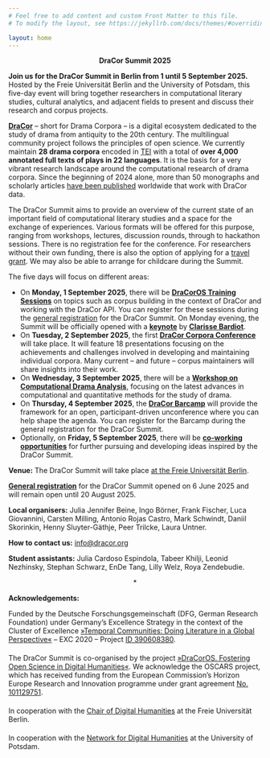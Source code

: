```yaml
---
# Feel free to add content and custom Front Matter to this file.
# To modify the layout, see https://jekyllrb.com/docs/themes/#overriding-theme-defaults

layout: home
---
```

<p style="text-align:center;"><b>DraCor Summit 2025</b></p>

**Join us for the DraCor Summit in Berlin from 1 until 5 September 2025.** Hosted by the Freie Universität Berlin and the University of Potsdam, this five-day event will bring together researchers in computational literary studies, cultural analytics, and adjacent fields to present and discuss their research and corpus projects.

**[DraCor](https://dracor.org/)** – short for Drama Corpora – is a digital ecosystem dedicated to the study of drama from antiquity to the 20th century. The multilingual community project follows the principles of open science. We currently maintain **28 drama corpora** encoded in [TEI](https://en.wikipedia.org/wiki/Text_Encoding_Initiative) with a total of **over 4,000 annotated full texts of plays in 22 languages**. It is the basis for a very vibrant research landscape around the computational research of drama corpora. Since the beginning of 2024 alone, more than 50 monographs and scholarly articles [have been published](https://dracor.org/doc/research) worldwide that work with DraCor data.

The DraCor Summit aims to provide an overview of the current state of an important field of computational literary studies and a space for the exchange of experiences. Various formats will be offered for this purpose, ranging from workshops, lectures, discussion rounds, through to hackathon sessions.
There is no registration fee for the conference. For researchers without their own funding, there is also the option of applying for a [travel grant](grants). We may also be able to arrange for childcare during the Summit.

The five days will focus on different areas:

* On **Monday, 1 September 2025**, there will be [**DraCorOS Training Sessions**](dracoros_training_sessions) on topics such as corpus building in the context of DraCor and working with the DraCor API. You can register for these sessions during the [general registration](registration) for the DraCor Summit. On Monday evening, the Summit will be officially opened with a [**keynote**](opening_keynote) by [**Clarisse Bardiot**](https://perso.univ-rennes2.fr/en/clarisse.bardiot).
* On **Tuesday, 2 September 2025**, the first [**DraCor Corpora Conference**](corpora_conference) will take place. It will feature 18 presentations focusing on the achievements and challenges involved in developing and maintaining individual corpora. Many current – and future – corpus maintainers will share insights into their work.
* On **Wednesday, 3 September 2025**, there will be a [**Workshop on Computational Drama Analysis**](computational_drama_analysis), focusing on the latest advances in computational and quantitative methods for the study of drama.
* On **Thursday, 4 September 2025**, the [**DraCor Barcamp**](barcamp) will provide the framework for an open, participant-driven unconference where you can help shape the agenda. You can register for the Barcamp during the general registration for the DraCor Summit.
* Optionally, on **Friday, 5 September 2025**, there will be [**co-working opportunities**](open_coworking) for further pursuing and developing ideas inspired by the DraCor Summit.

**Venue:** The DraCor Summit will take place [at the Freie Universität Berlin](venue).

[**General registration**](registration) for the DraCor Summit opened on 6 June 2025 and will remain open until 20 August 2025.

**Local organisers:** Julia Jennifer Beine, Ingo Börner, Frank Fischer, Luca Giovannini, Carsten Milling, Antonio Rojas Castro, Mark Schwindt, Daniil Skorinkin, Henny Sluyter-Gäthje, Peer Trilcke, Laura Untner.

**How to contact us:** [info@dracor.org](mailto:info@dracor.org)

**Student assistants:** Julia Cardoso Espindola, Tabeer Khilji, Leonid Nezhinsky, Stephan Schwarz, EnDe Tang, Lilly Welz, Roya Zendebudie.

<p style="text-align:center;">*</p>

**Acknowledgements:**

<div style="display: flex; align-items: center; margin-bottom:20px;">
  <div>
    Funded by the Deutsche Forschungsgemeinschaft (DFG, German Research Foundation) under Germany’s Excellence Strategy in the context of the Cluster of Excellence <a href="https://www.temporal-communities.de/">»Temporal Communities: Doing Literature in a Global Perspective«</a> – EXC 2020 – Project <a href="https://gepris.dfg.de/gepris/projekt/390608380">ID 390608380</a>.
  </div>
</div>

<div style="display: flex; align-items: center; margin-bottom:20px;">
  <div>
    The DraCor Summit is co-organised by the project <a href="https://oscars-project.eu/projects/dracoros-fostering-open-science-digital-humanities-connecting-dracor-ecosystem-eosc">»DraCorOS. Fostering Open Science in Digital Humanities«</a>. We acknowledge the OSCARS project, which has received funding from the European Commission’s Horizon Europe Research and Innovation programme under grant agreement <a href="https://cordis.europa.eu/project/id/101129751">No. 101129751</a>.
  </div>
</div>

<div style="display: flex; align-items: center; margin-bottom:20px;">
  <div>
    In cooperation with the <a href="https://www.geisteswissenschaften.fu-berlin.de/we02/digital-humanities/index.html">Chair of Digital Humanities</a> at the Freie Universität Berlin.
  </div>
</div>

<div style="display: flex; align-items: center; margin-bottom:20px;">
  <div>
    In cooperation with the <a href="https://www.uni-potsdam.de/en/digital-humanities">Network for Digital Humanities</a> at the University of Potsdam.
  </div>
</div>
